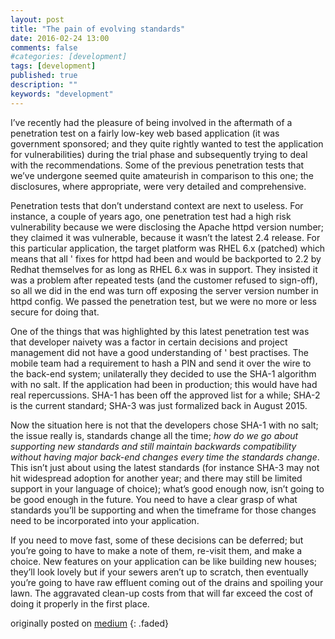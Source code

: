 ```yaml
---
layout: post
title: "The pain of evolving standards"
date: 2016-02-24 13:00
comments: false
#categories: [development]
tags: [development]
published: true
description: ""
keywords: "development"
---
```


I’ve recently had the pleasure of being involved in the aftermath of a penetration test on a fairly low-key web based application (it was government sponsored; and they quite rightly wanted to test the application for vulnerabilities) during the trial phase and subsequently trying to deal with the recommendations. Some of the previous penetration tests that we’ve undergone seemed quite amateurish in comparison to this one; the disclosures, where appropriate, were very detailed and comprehensive.

<!-- more -->

Penetration tests that don’t understand context are next to useless. For instance, a couple of years ago, one penetration test had a high risk vulnerability because we were disclosing the Apache httpd version number; they claimed it was vulnerable, because it wasn’t the latest 2.4 release. For this particular application, the target platform was RHEL 6.x (patched) which means that all ' fixes for httpd had been and would be backported to 2.2 by Redhat themselves for as long as RHEL 6.x was in support. They insisted it was a problem after repeated tests (and the customer refused to sign-off), so all we did in the end was turn off exposing the server version number in httpd config. We passed the penetration test, but we were no more or less secure for doing that.

One of the things that was highlighted by this latest penetration test was that developer naivety was a factor in certain decisions and project management did not have a good understanding of ' best practises. The mobile team had a requirement to hash a PIN and send it over the wire to the back-end system; unilaterally they decided to use the SHA-1 algorithm with no salt. If the application had been in production; this would have had real repercussions. SHA-1 has been off the approved list for a while; SHA-2 is the current standard; SHA-3 was just formalized back in August 2015.

Now the situation here is not that the developers chose SHA-1 with no salt; the issue really is, standards change all the time; _how do we go about supporting new standards and still maintain backwards compatibility without having major back-end changes every time the standards change_. This isn’t just about using the latest standards (for instance SHA-3 may not hit widespread adoption for another year; and there may still be limited support in your language of choice); what’s good enough now, isn’t going to be good enough in the future. You need to have a clear grasp of what standards you’ll be supporting and when the timeframe for those changes need to be incorporated into your application.

If you need to move fast, some of these decisions can be deferred; but you’re going to have to make a note of them, re-visit them, and make a choice. New features on your application can be like building new houses; they’ll look lovely but if your sewers aren’t up to scratch, then eventually you’re going to have raw effluent coming out of the drains and spoiling your lawn. The aggravated clean-up costs from that will far exceed the cost of doing it properly in the first place.

originally posted on [medium](https://medium.com/order-from-ambiguity/the-pain-of-evolving-standards-1e470191116e)
{: .faded}